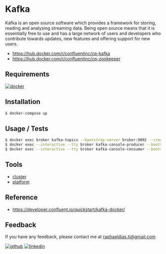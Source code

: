 # Kafka

Kafka is an open source software which provides a framework for storing, reading and analysing streaming data. Being open source means that it is essentially free to use and has a large network of users and developers who contribute towards updates, new features and offering support for new users.

- https://hub.docker.com/r/confluentinc/cp-kafka
- https://hub.docker.com/r/confluentinc/cp-zookeeper

## Requirements

[![docker](https://img.shields.io/badge/Docker-2CA5E0?style=for-the-badge&logo=docker&logoColor=white)](https://www.docker.com/)

## Installation

```bash
$ docker-compose up
```

## Usage / Tests

```bash
$ docker exec broker kafka-topics --bootstrap-server broker:9092 --create --topic quickstart
$ docker exec --interactive --tty broker kafka-console-producer --bootstrap-server broker:9092 --topic quickstart
$ docker exec --interactive --tty broker kafka-console-consumer --bootstrap-server broker:9092 --topic quickstart --from-beginning
```

## Tools
- [cluster](/kafka/cluster)
- [platform](/kafka/platform)

## Reference
- https://developer.confluent.io/quickstart/kafka-docker/

## Feedback

If you have any feedback, please contact me at raphaeldias.ti@gmail.com

[![github](https://img.shields.io/badge/GitHub-100000?style=for-the-badge&logo=github&logoColor=white)](https://github.com/raphaelbh)
[![linkedin](https://img.shields.io/badge/LinkedIn-0077B5?style=for-the-badge&logo=linkedin&logoColor=white)](https://www.linkedin.com/in/raphaelbh/)